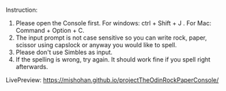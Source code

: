 Instruction: 

1. Please open the Console first. For windows: ctrl + Shift + J . For Mac: Command + Option + C.
2. The input prompt is not case sensitive so you can write rock, paper, scissor using capslock or anyway you would like to spell.
3. Please don't use Simbles as input.
4. If the spelling is wrong, try again. It should work fine if you spell right afterwards.


LivePreview: https://mishohan.github.io/projectTheOdinRockPaperConsole/
